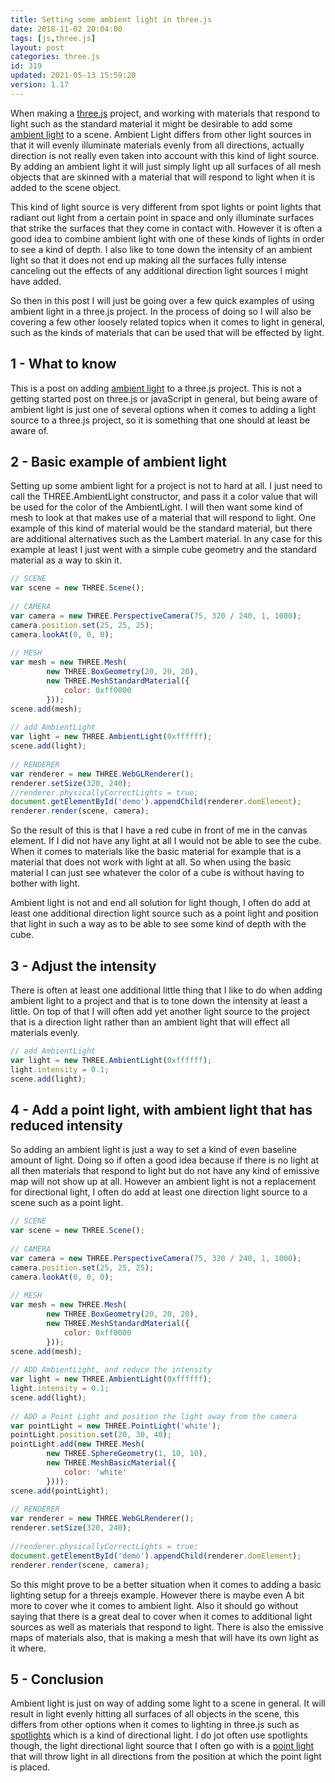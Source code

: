 ```yaml
---
title: Setting some ambient light in three.js
date: 2018-11-02 20:04:00
tags: [js,three.js]
layout: post
categories: three.js
id: 319
updated: 2021-05-13 15:59:20
version: 1.17
---
```


When making a [three.js](https://threejs.org/) project, and working with materials that respond to light such as the standard material it might be desirable to add some [ambient light](https://threejs.org/docs/index.html#api/en/lights/AmbientLight) to a scene. Ambient Light differs from other light sources in that it will evenly illuminate materials evenly from all directions, actually direction is not really even taken into account with this kind of light source. By adding an ambient light it will just simply light up all surfaces of all mesh objects that are skinned with a material that will respond to light when it is added to the scene object. 

This kind of light source is very different from spot lights or point lights that radiant out light from a certain point in space and only illuminate surfaces that strike the surfaces that they come in contact with. However it is often a good idea to combine ambient light with one of these kinds of lights in order to see a kind of depth. I also like to tone down the intensity of an ambient light so that it does not end up making all the surfaces fully intense canceling out the effects of any additional direction light sources I might have added.

So then in this post I will just be going over a few quick examples of using ambient light in a three.js project. In the process of doing so I will also be covering a few other loosely related topics when it comes to light in general, such as the kinds of materials that can be used that will be effected by light.

<!-- more -->

## 1 - What to know

This is a post on adding [ambient light](https://en.wikipedia.org/wiki/Shading#Ambient_lighting) to a three.js project. This is not a getting started post on three.js or javaScript in general, but being aware of ambient light is just one of several options when it comes to adding a light source to a three.js project, so it is something that one should at least be aware of.

## 2 - Basic example of ambient light

Setting up some ambient light for a project is not to hard at all. I just need to call the THREE.AmbientLight constructor, and pass it a color value that will be used for the color of the AmbientLight. I will then want some kind of mesh to look at that makes use of a material that will respond to light. One example of this kind of material would be the standard material, but there are additional alternatives such as the Lambert material. In any case for this example at least I just went with a simple cube geometry and the standard material as a way to skin it.

```js
// SCENE
var scene = new THREE.Scene();
 
// CAMERA
var camera = new THREE.PerspectiveCamera(75, 320 / 240, 1, 1000);
camera.position.set(25, 25, 25);
camera.lookAt(0, 0, 0);
 
// MESH
var mesh = new THREE.Mesh(
        new THREE.BoxGeometry(20, 20, 20),
        new THREE.MeshStandardMaterial({
            color: 0xff0000
        }));
scene.add(mesh);
 
// add AmbientLight
var light = new THREE.AmbientLight(0xffffff);
scene.add(light);
 
// RENDERER
var renderer = new THREE.WebGLRenderer();
renderer.setSize(320, 240);
//renderer.physicallyCorrectLights = true;
document.getElementById('demo').appendChild(renderer.domElement);
renderer.render(scene, camera);
```

So the result of this is that I have a red cube in front of me in the canvas element. If I did not have any light at all I would not be able to see the cube. When it comes to materials like the basic material for example that is a material that does not work with light at all. So when using the basic material I can just see whatever the color of a cube is without having to bother with light.

Ambient light is not and end all solution for light though, I often do add at least one additional direction light source such as a point light and position that light in such a way as to be able to see some kind of depth with the cube.

## 3 - Adjust the intensity

There is often at least one additional little thing that I like to do when adding ambient light to a project and that is to tone down the intensity at least a little. On top of that I will often add yet another light source to the project that is a direction light rather than an ambient light that will effect all materials evenly.

```js
// add AmbientLight
var light = new THREE.AmbientLight(0xffffff);
light.intensity = 0.1;
scene.add(light);
```

## 4 - Add a point light, with ambient light that has reduced intensity

So adding an ambient light is just a way to set a kind of even baseline amount of light. Doing so if often a good idea because if there is no light at all then materials that respond to light but do not have any kind of emissive map will not show up at all. However an ambient light is not a replacement for directional light, I often do add at least one direction light source to a scene such as a point light.

```js
// SCENE
var scene = new THREE.Scene();
 
// CAMERA
var camera = new THREE.PerspectiveCamera(75, 320 / 240, 1, 1000);
camera.position.set(25, 25, 25);
camera.lookAt(0, 0, 0);
 
// MESH
var mesh = new THREE.Mesh(
        new THREE.BoxGeometry(20, 20, 20),
        new THREE.MeshStandardMaterial({
            color: 0xff0000
        }));
scene.add(mesh);
 
// ADD AmbientLight, and reduce the intensity
var light = new THREE.AmbientLight(0xffffff);
light.intensity = 0.1;
scene.add(light);
 
// ADD a Point Light and position the light away from the camera
var pointLight = new THREE.PointLight('white');
pointLight.position.set(20, 30, 40);
pointLight.add(new THREE.Mesh(
        new THREE.SphereGeometry(1, 10, 10),
        new THREE.MeshBasicMaterial({
            color: 'white'
        })));
scene.add(pointLight);
 
// RENDERER
var renderer = new THREE.WebGLRenderer();
renderer.setSize(320, 240);
 
//renderer.physicallyCorrectLights = true;
document.getElementById('demo').appendChild(renderer.domElement);
renderer.render(scene, camera);
```

So this might prove to be a better situation when it comes to adding a basic lighting setup for a threejs example. However there is maybe even A bit more to cover whe it comes to ambient light. Also it should go without saying that there is a great deal to cover when it comes to additional light sources as well as materials that respond to light. There is also the emissive maps of materials also, that is making a mesh that will have its own light as it where.

## 5 - Conclusion

Ambient light is just on way of adding some light to a scene in general. It will result in light evenly hitting all surfaces of all objects in the scene, this differs from other options when it comes to lighting in three.js such as [spotlights](/2018/04/11/threejs-spotlights/) which is a kind of directional light. I do jot often use spotlights though, the light directional light source that I often go with is a [point light](/2019/06/02/threejs-point-light/) that will throw light in all directions from the position at which the point light is placed.
